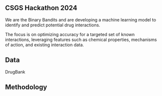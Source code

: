 ## CSGS Hackathon 2024

We are the Binary Bandits and are developing a machine learning model to identify and predict potential drug interactions. 

The focus is on optimizing accuracy for a targeted set of known interactions, leveraging features such as chemical properties, mechanisms of action, and existing interaction data. 

## Data

DrugBank

## Methodology




